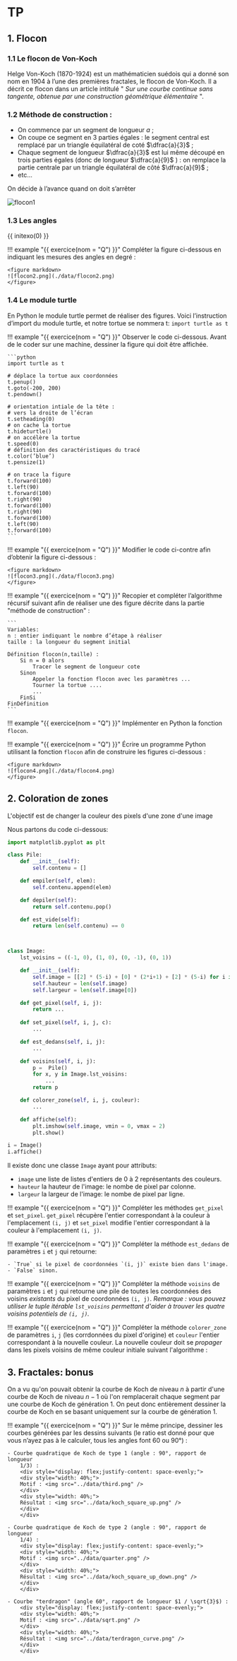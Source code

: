 
# TP

## 1. Flocon

### 1.1 Le flocon de Von-Koch

Helge Von-Koch (1870-1924) est un mathématicien
suédois qui a donné son nom en 1904 à l’une des premières
fractales, le flocon de Von-Koch. Il a décrit ce flocon dans
un article intitulé " _Sur une courbe continue sans tangente,
obtenue par une construction géométrique élémentaire_ ".

### 1.2 Méthode de construction :

- On commence par un segment de longueur $a$ ;
- On coupe ce segment en 3 parties égales : le segment central est remplacé par un triangle équilatéral de coté $\dfrac{a}{3}$ ;
- Chaque segment de longueur $\dfrac{a}{3}$ est lui même découpé en trois parties égales (donc de longueur $\dfrac{a}{9}$ ) : on remplace la partie centrale par un triangle équilatéral de côté $\dfrac{a}{9}$ ;
- etc...

On décide à l’avance quand on doit s’arrêter

![flocon1](data/flocon1.png)


### 1.3 Les angles

{{ initexo(0) }}

!!! example "{{ exercice(nom = "Q") }}"
    Compléter la figure ci-dessous en indiquant les mesures des angles en degré :

    <figure markdown>
    ![flocon2.png](./data/flocon2.png)
    </figure>


### 1.4 Le module turtle

En Python le module turtle permet de réaliser des figures.
Voici l’instruction d’import du module turtle, et notre tortue se nommera t:
`import turtle as t`

!!! example "{{ exercice(nom = "Q") }}"
    Observer le code ci-dessous. Avant de le coder sur une machine, dessiner la figure qui doit être affichée.

    ```python
    import turtle as t

    # déplace la tortue aux coordonnées
    t.penup()
    t.goto(-200, 200)
    t.pendown()

    # orientation intiale de la tête :
    # vers la droite de l’écran
    t.setheading(0)
    # on cache la tortue
    t.hideturtle()
    # on accélère la tortue
    t.speed(0)
    # définition des caractéristiques du tracé
    t.color(’blue’)
    t.pensize(1)

    # on trace la figure
    t.forward(100)
    t.left(90)
    t.forward(100)
    t.right(90)
    t.forward(100)
    t.right(90)
    t.forward(100)
    t.left(90)
    t.forward(100)
    ```

!!! example "{{ exercice(nom = "Q") }}"
    Modifier le code ci-contre afin d’obtenir la figure ci-dessous :

    <figure markdown>
    ![flocon3.png](./data/flocon3.png)
    </figure>

!!! example "{{ exercice(nom = "Q") }}"
    Recopier et compléter l’algorithme récursif suivant afin de réaliser une des figure décrite dans la partie "méthode de construction" :

    ```
    Variables:
    n : entier indiquant le nombre d’étape à réaliser
    taille : la longueur du segment initial

    Définition flocon(n,taille) :
        Si n = 0 alors
            Tracer le segment de longueur cote
        Sinon
            Appeler la fonction flocon avec les paramètres ...
            Tourner la tortue ....
            ...
        FinSi
    FinDéfinition
    ```
!!! example "{{ exercice(nom = "Q") }}"
    Implémenter en Python la fonction `flocon`.

!!! example "{{ exercice(nom = "Q") }}"
    Écrire un programme Python utilisant la fonction `flocon` afin de construire les figures ci-dessous :

    <figure markdown>
    ![flocon4.png](./data/flocon4.png)
    </figure>


## 2. Coloration de zones

L'objectif est de changer la couleur des pixels d'une zone d'une image



Nous partons du code ci-dessous:

```python
import matplotlib.pyplot as plt

class Pile:
    def __init__(self):
        self.contenu = []

    def empiler(self, elem):
        self.contenu.append(elem)

    def depiler(self):
        return self.contenu.pop()

    def est_vide(self):
        return len(self.contenu) == 0



class Image:
    lst_voisins = ((-1, 0), (1, 0), (0, -1), (0, 1))

    def __init__(self):
        self.image = [[2] * (5-i) + [0] * (2*i+1) + [2] * (5-i) for i in range(5)]
        self.hauteur = len(self.image)
        self.largeur = len(self.image[0])

    def get_pixel(self, i, j):
        return ...
    
    def set_pixel(self, i, j, c):
        ...

    def est_dedans(self, i, j):
        ...

    def voisins(self, i, j):
        p =  Pile()
        for x, y in Image.lst_voisins:
            ...
        return p

    def colorer_zone(self, i, j, couleur):
        ...

    def affiche(self):
        plt.imshow(self.image, vmin = 0, vmax = 2)
        plt.show()

i = Image()
i.affiche()
```

Il existe donc une classe `Image` ayant pour attributs:

- `image` une liste de listes d'entiers de 0 à 2 représentants des couleurs.
- `hauteur` la hauteur de l'image: le nombe de pixel par colonne.
- `largeur` la largeur de l'image: le nombe de pixel par ligne.


!!! example "{{ exercice(nom = "Q") }}"
    Compléter les méthodes `get_pixel` et `set_pixel`. `get_pixel` récupère l'entier correspondant à la couleur à l'emplacement `(i, j)` et `set_pixel` modifie l'entier correspondant à la couleur à l'emplacement `(i, j)`.

!!! example "{{ exercice(nom = "Q") }}"
    Compléter la méthode `est_dedans` de paramètres `i` et `j` qui retourne:

    - `True` si le pixel de coordonnées `(i, j)` existe bien dans l'image.
    - `False` sinon.

!!! example "{{ exercice(nom = "Q") }}"
    Compléter la méthode `voisins` de paramètres `i` et `j` qui retourne une pile de toutes les coordonnées des voisins *existants* du pixel de coordonnées `(i, j)`. *Remarque : vous pouvez utiliser le tuple itérable `lst_voisins` permettant d'aider à trouver les quatre voisins potentiels de `(i, j)`.*

!!! example "{{ exercice(nom = "Q") }}"
    Compléter la méthode `colorer_zone` de paramètres `i`, `j` (les corrdonnées du pixel d'origine) et `couleur` l'entier correspondant à la nouvelle couleur. La nouvelle couleur doit se *propager* dans les pixels voisins de même couleur initiale suivant l'algorithme :




## 3. Fractales: bonus

On a vu qu'on pouvait obtenir la courbe de Koch de niveau $n$ à partir d'une
courbe de Koch de niveau $n-1$ où l'on remplacerait chaque segment par une
courbe de Koch de génération $1$. On peut donc entièrement dessiner la courbe
de Koch en se basant uniquement sur la courbe de génération 1.

!!! example "{{ exercice(nom = "Q") }}"
    Sur le même principe, dessiner les courbes générées par les dessins suivants (le ratio est donné pour que vous n’ayez pas à le calculer, tous les angles font 60 ou 90°) :

    - Courbe quadratique de Koch de type 1 (angle : 90°, rapport de longueur
        1/3) :
        <div style="display: flex;justify-content: space-evenly;">
        <div style="width: 40%;">
        Motif : <img src="../data/third.png" />
        </div>
        <div style="width: 40%;">
        Résultat : <img src="../data/koch_square_up.png" />
        </div>
        </div>

    - Courbe quadratique de Koch de type 2 (angle : 90°, rapport de longueur
        1/4) :
        <div style="display: flex;justify-content: space-evenly;">
        <div style="width: 40%;">
        Motif : <img src="../data/quarter.png" />
        </div>
        <div style="width: 40%;">
        Résultat : <img src="../data/koch_square_up_down.png" />
        </div>
        </div>

    - Courbe "terdragon" (angle 60°, rapport de longueur $1 / \sqrt{3}$) :
        <div style="display: flex;justify-content: space-evenly;">
        <div style="width: 40%;">
        Motif : <img src="../data/sqrt.png" />
        </div>
        <div style="width: 40%;">
        Résultat : <img src="../data/terdragon_curve.png" />
        </div>
        </div>
